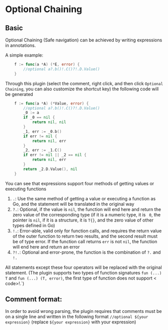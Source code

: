 # Optional Chaining

## Basic

Optional Chaining (Safe navigation) can be achieved by writing expressions in annotations.

A simple example:

```go
	f := func(a *A) (*E, error) {
		//optional a?.b()!.C()?!.D.Value()
	}
```

Through this plugin (select the comment, right click, and then click `Optional Chaining`, you can also customize the shortcut key) the following code will be generated

```go
	f := func(a *A) (*Value, error) {
		//optional a?.b()!.C()?!.D.Value()
		_0 := a
		if _0 == nil {
			return nil, nil
		}
		_1, err := _0.b()
		if err != nil {
			return nil, err
		}
		_2, err := _1.C()
		if err != nil || _2 == nil {
			return nil, err
		}
		return _2.D.Value(), nil
	}
```

You can see that expressions support four methods of getting values or executing functions
1. `.`: Use the same method of getting a value or executing a function as Go, and the statement will be translated in the original way
2. `?.`: Optional, if the value is `nil`, the function will end here and return the zero value of the corresponding type (if it is a numeric type, it is ` 0`, the pointer is `nil`, if it is a structure, it is `T{}`, and the zero value of other types defined in Go)
3. `!.`: Error-able, valid only for function calls, and requires the return value of the outer function to return two results, and the second result must be of type error. If the function call returns `err` is not `nil`, the function will end here and return an error
4. `?!.`: Optional and error-prone, the function is the combination of `?.` and `!.`

All statements except these four operators will be replaced with the original statement. (The plugin supports two types of function signatures `fun (...) T` and `fun (...) (T, error)`, the first type of function does not support < code>!.`)

## Comment format:

In order to avoid wrong parsing, the plugin requires that comments must be on a single line and written in the following format
`//optional ${your expression}` (replace `${your expression}` with your expression)